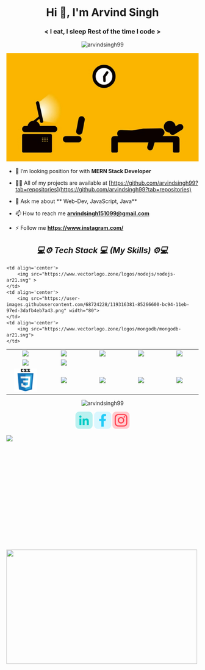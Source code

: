 
<h1 align="center">Hi 👋, I'm Arvind Singh</h1>
<h3 align="center">&lt; I eat, I sleep Rest of the time I code &gt;</h3>
<p align="center"> <img src="https://komarev.com/ghpvc/?username=arvindsingh99" alt="arvindsingh99" /> </p>
 
![About Me](https://github.com/arvindcse99/arvindcse99/raw/master/bio.gif)




- 🤔 I’m looking position for with **MERN Stack Developer**

- 👨‍💻 All of my projects are available at [https://github.com/arvindsingh99?tab=repositories](https://github.com/arvindsingh99?tab=repositories)

- 💬 Ask me about ** Web-Dev, JavaScript, Java**

- 📫 How to reach me **arvindsingh151099@gmail.com**

- ⚡ Follow me **https://www.instagram.com/**

<h2 align='center'><i>💻⚙ Tech Stack 💻 (My Skills) ⚙💻</i></h2>
<table width="100">
 <tr>
    <td align='center' width="190">
        <img src="https://image.flaticon.com/icons/png/512/919/919839.png" width="60">
    </td>
     <td align='center' width="190">
        <img src="https://image.flaticon.com/icons/png/512/919/919854.png" width="60">
    </td>
    <td align='center' width="190">
        <img src="https://image.flaticon.com/icons/png/512/919/919841.png" width="60">
    </td>
   <td align='center' width="190">
        <img src="https://image.flaticon.com/icons/png/512/919/919828.png" width="60">
    </td>
   <td align='center' width="190">
        <img src="https://image.flaticon.com/icons/png/512/919/919836.png" width="60">
    </td>
</tr>

<tr>
  
    <td align='center'>
        <img src="https://www.vectorlogo.zone/logos/nodejs/nodejs-ar21.svg" >
    </td>
    <td align='center'>
        <img src="https://user-images.githubusercontent.com/68724228/119316381-85266600-bc94-11eb-97ed-3dafb4eb7a43.png" width="80">
    </td>
    <td align='center'>
        <img src="https://www.vectorlogo.zone/logos/mongodb/mongodb-ar21.svg">
    </td>
  <td align='center'>
        <img src="https://upload.wikimedia.org/wikipedia/commons/thumb/2/2d/Tensorflow_logo.svg/1200px-Tensorflow_logo.svg.png" width="60">
    </td>
    <td align='center'>
        <img src="https://www.vectorlogo.zone/logos/firebase/firebase-ar21.svg">
    </td>
</tr>
<tr>
    <td align='center'>
        <img src="https://raw.githubusercontent.com/devicons/devicon/0d6c64dbbf311879f7d563bfc3ccf559f9ed111c/icons/css3/css3-original-wordmark.svg" width="60">
    </td>
    <td align='center'>
        <img src="https://upload.wikimedia.org/wikipedia/commons/thumb/9/96/Sass_Logo_Color.svg/1200px-Sass_Logo_Color.svg.png" width="60">
    </td>
    <td align='center'>
        <img src="https://github.com/bestofjs/bestofjs-webui/blob/master/public/logos/vscode.svg" width="60">
    </td>
   <td align='center'>
        <img src="https://w7.pngwing.com/pngs/925/447/png-transparent-express-js-node-js-javascript-mongodb-node-js-text-trademark-logo.png" width="60">
    </td>
    <td align='center'>
        <img src="https://www.vectorlogo.zone/logos/getpostman/getpostman-icon.svg" width="60">
    </td>
 
</tr>
</table>


<p align="center"> <img src="https://github-readme-stats.vercel.app/api?username=arvindsingh99&show_icons=true&theme=synthwave" alt="arvindsingh99" /> </p>

<p align="center">
  <a target= "_blank" href="####" alt="Facebook"><img height='45' src="https://github.com/arvindsingh99/arvindcse99/raw/main/linkedin.png"></a>
    <a target= "_blank" href="####" alt="Facebook"><img height='45' src="https://github.com/arvindsingh99/arvindcse99/raw/main/facebook.png"></a>
  <a target= "_blank" href="####" alt="Facebook"><img height='45' src="https://github.com/arvindsingh99/arvindcse99/raw/main/instagram.png"></a>

  </p>
  
</p>
<p align="left">
<img align="left" height="300px" src="https://github-readme-stats.vercel.app/api/top-langs/?username=arvindsingh99&theme=synthwave">
<img align="left" height="300px"  width="500px" src="https://github-readme-streak-stats.herokuapp.com/?user=arvindsingh99&theme=synthwave">
</p>



